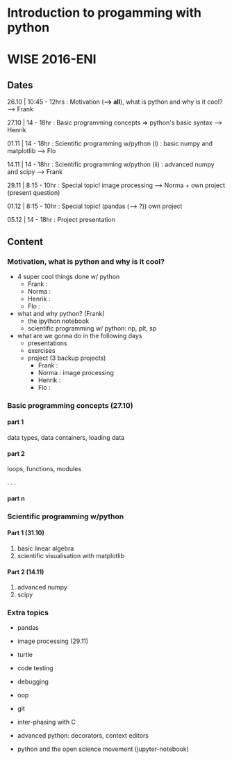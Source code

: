 # Introduction to progamming with python


WISE 2016-ENI
=============


Dates
-----

26.10 | 10:45 - 12hrs : Motivation (**--> all**), what is python and why is it cool? --> Frank

27.10 | 14 - 18hr : Basic programming concepts => python's basic syntax --> Henrik

01.11 | 14 - 18hr : Scientific programming w/python (i) : basic numpy and matplotlib --> Flo

14.11 | 14 - 18hr : Scientific programming w/python (ii) : advanced numpy and scipy --> Frank

29.11 | 8:15 - 10hr : Special topic! image processing --> Norma + own project (present question) 

01.12 | 8:15 - 10hr : Special topic! (pandas  (--> ?)) own project

05.12 | 14 - 18hr : Project presentation


Content
-------

### Motivation, what is python and why is it cool?
* 4 super cool things done w/ python
	* Frank : 
	* Norma : 
	* Henrik : 
	* Flo :
* what and why python? (Frank)
	* the ipython notebook
	* scientific programming w/ python: np, plt, sp
* what are we gonna do in the following days
	* presentations
	* exercises
	* project (3 backup projects)
		* Frank :  
		* Norma : image processing
		* Henrik : 
		* Flo : 


### Basic programming concepts (27.10)

#### part 1

data types, data containers, loading data

#### part 2

loops, functions, modules

.
.
.
#### part n

### Scientific programming w/python 

#### Part 1 (31.10)
1. basic linear algebra
2. scientific visualisation with matplotlib

#### Part 2 (14.11)
1. advanced numpy
2. scipy

### Extra topics

* pandas

* image processing (29.11)

* turtle

* code testing

* debugging

* oop

* git

* inter-phasing with C

* advanced python: decorators, context editors

* python and the open science movement (jupyter-notebook)

